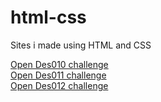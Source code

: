 # html-css
 Sites i made using HTML and CSS
 
<a href="https://kaioshinrodrigues.github.io/html-css/Des010_Android/"> Open Des010 challenge</a> <br>
<a href="https://kaioshinrodrigues.github.io/html-css/Des011_Space/"> Open Des011 challenge</a> <br>
<a href="https://kaioshinrodrigues.github.io/html-css/Des012_Cordel/"> Open Des012 challenge</a> <br>
